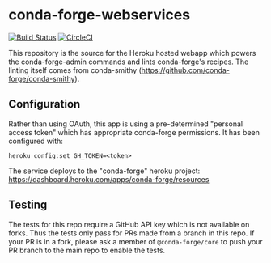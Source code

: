 # conda-forge-webservices
[![Build Status](https://travis-ci.com/conda-forge/conda-forge-webservices.svg?branch=master)](https://travis-ci.com/conda-forge/conda-forge-webservices) [![CircleCI](https://circleci.com/gh/conda-forge/conda-forge-webservices.svg?style=svg)](https://circleci.com/gh/conda-forge/conda-forge-webservices)


This repository is the source for the Heroku hosted webapp which powers the conda-forge-admin
commands and lints conda-forge's recipes. The linting itself comes from conda-smithy
(https://github.com/conda-forge/conda-smithy).

## Configuration
Rather than using OAuth, this app is using a pre-determined "personal access token" which has
appropriate conda-forge permissions. It has been configured with:

    heroku config:set GH_TOKEN=<token>

The service deploys to the "conda-forge" heroku project: https://dashboard.heroku.com/apps/conda-forge/resources

## Testing

The tests for this repo require a GitHub API key which is not available on forks. Thus the tests only pass
for PRs made from a branch in this repo. If your PR is in a fork, please ask a member of `@conda-forge/core`
to push your PR branch to the main repo to enable the tests.
